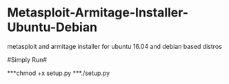 # Metasploit-Armitage-Installer-Ubuntu-Debian
metasploit and armitage installer for ubuntu 16.04 and debian based distros


#Simply Run#

***chmod +x setup.py
***./setup.py
